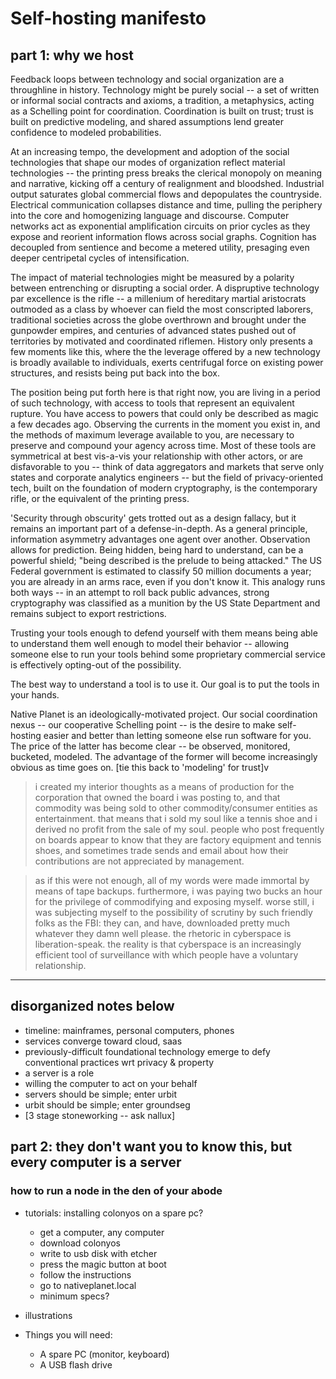# Self-hosting manifesto

## part 1: why we host

Feedback loops between technology and social organization are a throughline in history. Technology might be purely social -- a set of written or informal social contracts and axioms, a tradition, a metaphysics, acting as a Schelling point for coordination. Coordination is built on trust; trust is built on predictive modeling, and shared assumptions lend greater confidence to modeled probabilities.

At an increasing tempo, the development and adoption of the social technologies that shape our modes of organization reflect material technologies -- the printing press breaks the clerical monopoly on meaning and narrative, kicking off a century of realignment and bloodshed. Industrial output saturates global commercial flows and depopulates the countryside. Electrical communication collapses distance and time, pulling the periphery into the core and homogenizing language and discourse.  Computer networks act as exponential amplification circuits on prior cycles as they expose and reorient information flows across social graphs. Cognition has decoupled from sentience and become a metered utility, presaging even deeper centripetal cycles of intensification. 

The impact of material technologies might be measured by a polarity between entrenching or disrupting a social order. A dispruptive technology par excellence is the rifle -- a millenium of hereditary martial aristocrats outmoded as a class by whoever can field the most conscripted laborers, traditional societies across the globe overthrown and brought under the gunpowder empires, and centuries of advanced states pushed out of territories by motivated and coordinated riflemen. History only presents a few moments like this, where the the leverage offered by a new technology is broadly available to individuals, exerts centrifugal force on existing power structures, and resists being put back into the box. 

The position being put forth here is that right now, you are living in a period of such technology, with access to tools that represent an equivalent rupture. You have access to powers that could only be described as magic a few decades ago. Observing the currents in the moment you exist in, and the methods of maximum leverage available to you, are necessary to preserve and compound your agency across time. Most of these tools are symmetrical at best vis-a-vis your relationship with other actors, or are disfavorable to you -- think of data aggregators and markets that serve only states and corporate analytics engineers -- but the field of privacy-oriented tech, built on the foundation of modern cryptography, is the contemporary rifle, or the equivalent of the printing press. 

'Security through obscurity' gets trotted out as a design fallacy, but it remains an important part of a defense-in-depth. As a general principle, information asymmetry advantages one agent over another. Observation allows for prediction. Being hidden, being hard to understand, can be a powerful shield; "being described is the prelude to being attacked." The US Federal government is estimated to classify 50 million documents a year; you are already in an arms race, even if you don't know it. This analogy runs both ways -- in an attempt to roll back public advances, strong cryptography was classified as a munition by the US State Department and remains subject to export restrictions. 

Trusting your tools enough to defend yourself with them means being able to understand them well enough to model their behavior -- allowing someone else to run your tools behind some proprietary commercial service is effectively opting-out of the possibility. 

The best way to understand a tool is to use it. Our goal is to put the tools in your hands.

Native Planet is an ideologically-motivated project. Our social coordination nexus -- our cooperative Schelling point -- is the desire to make self-hosting easier and better than letting someone else run software for you. The price of the latter has become clear -- be observed, monitored, bucketed, modeled. The advantage of the former will become increasingly obvious as time goes on. [tie this back to 'modeling' for trust]v

> i created my interior thoughts as a means of production for the corporation that owned the board i was posting to, and that commodity was being sold to other commodity/consumer entities as entertainment. that means that i sold my soul like a tennis shoe and i derived no profit from the sale of my soul. people who post frequently on boards appear to know that they are factory equipment and tennis shoes, and sometimes trade sends and email about how their contributions are not appreciated by management.

> as if this were not enough, all of my words were made immortal by means of tape backups. furthermore, i was paying two bucks an hour for the privilege of commodifying and exposing myself. worse still, i was subjecting myself to the possibility of scrutiny by such friendly folks as the FBI: they can, and have, downloaded pretty much whatever they damn well please. the rhetoric in cyberspace is liberation-speak. the reality is that cyberspace is an increasingly efficient tool of surveillance with which people have a voluntary relationship.

---
disorganized notes below
---

- timeline: mainframes, personal computers, phones
- services converge toward cloud, saas
- previously-difficult foundational technology emerge to defy conventional practices wrt privacy & property
- a server is a role
- willing the computer to act on your behalf
- servers should be simple; enter urbit
- urbit should be simple; enter groundseg
- [3 stage stoneworking -- ask nallux]

## part 2: they don't want you to know this, but every computer is a server

### how to run a node in the den of your abode

- tutorials: installing colonyos on a spare pc?
	- get a computer, any computer
	- download colonyos
	- write to usb disk with etcher
	- press the magic button at boot
	- follow the instructions
	- go to nativeplanet.local
    - minimum specs?

- illustrations

- Things you will need:
	- A spare PC (monitor, keyboard)
	- A USB flash drive